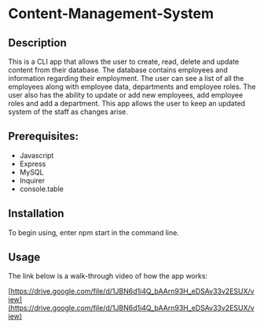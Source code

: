 # Content-Management-System
## Description 

This is a CLI app that allows the user to create, read, delete and update content from their database.  The database contains employees and information regarding their employment.  The user can see a list of all the employees along with employee data, departments and employee roles.  The user also has the ability to update or add new employees, add employee roles and add a department.
This app allows the user to keep an updated system of the staff as changes arise.  

## Prerequisites:
* Javascript
* Express
* MySQL
* Inquirer
* console.table

## Installation

To begin using, enter npm start in the command line.

## Usage 

The link below is a walk-through video of how the app works:

[https://drive.google.com/file/d/1JBN6d1i4Q_bAArn93H_eDSAv33v2ESUX/view](https://drive.google.com/file/d/1JBN6d1i4Q_bAArn93H_eDSAv33v2ESUX/view)



